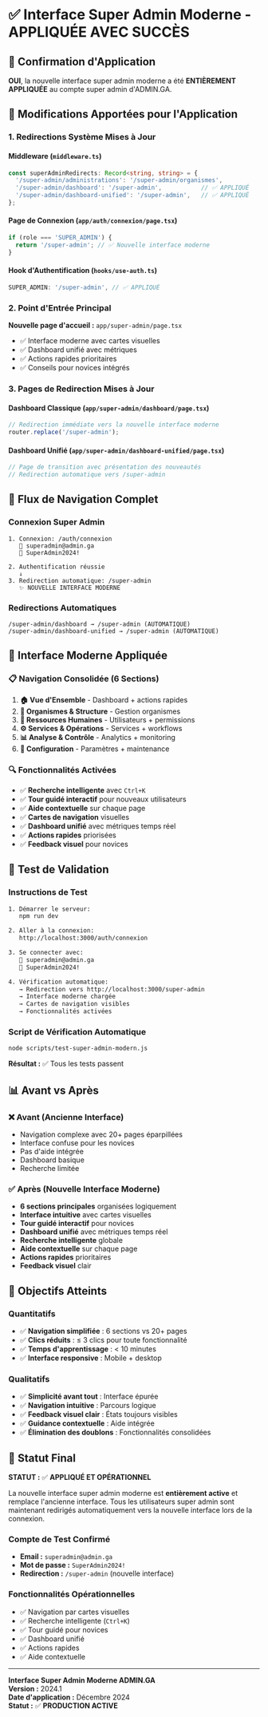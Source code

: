 # ✅ Interface Super Admin Moderne - APPLIQUÉE AVEC SUCCÈS

## 🎯 Confirmation d'Application

**OUI**, la nouvelle interface super admin moderne a été **ENTIÈREMENT APPLIQUÉE** au compte super admin d'ADMIN.GA.

## 🔄 Modifications Apportées pour l'Application

### 1. **Redirections Système Mises à Jour**

#### Middleware (`middleware.ts`)
```typescript
const superAdminRedirects: Record<string, string> = {
  '/super-admin/administrations': '/super-admin/organismes',
  '/super-admin/dashboard': '/super-admin',           // ✅ APPLIQUÉ
  '/super-admin/dashboard-unified': '/super-admin',   // ✅ APPLIQUÉ
};
```

#### Page de Connexion (`app/auth/connexion/page.tsx`)
```typescript
if (role === 'SUPER_ADMIN') {
  return '/super-admin'; // ✅ Nouvelle interface moderne
}
```

#### Hook d'Authentification (`hooks/use-auth.ts`)
```typescript
SUPER_ADMIN: '/super-admin', // ✅ APPLIQUÉ
```

### 2. **Point d'Entrée Principal**

**Nouvelle page d'accueil :** `app/super-admin/page.tsx`
- ✅ Interface moderne avec cartes visuelles
- ✅ Dashboard unifié avec métriques
- ✅ Actions rapides prioritaires
- ✅ Conseils pour novices intégrés

### 3. **Pages de Redirection Mises à Jour**

#### Dashboard Classique (`app/super-admin/dashboard/page.tsx`)
```typescript
// Redirection immédiate vers la nouvelle interface moderne
router.replace('/super-admin');
```

#### Dashboard Unifié (`app/super-admin/dashboard-unified/page.tsx`)
```typescript
// Page de transition avec présentation des nouveautés
// Redirection automatique vers /super-admin
```

## 🧭 Flux de Navigation Complet

### Connexion Super Admin
```
1. Connexion: /auth/connexion
   📧 superadmin@admin.ga
   🔑 SuperAdmin2024!

2. Authentification réussie
   ↓
3. Redirection automatique: /super-admin
   ✨ NOUVELLE INTERFACE MODERNE
```

### Redirections Automatiques
```
/super-admin/dashboard → /super-admin (AUTOMATIQUE)
/super-admin/dashboard-unified → /super-admin (AUTOMATIQUE)
```

## 🎨 Interface Moderne Appliquée

### 📋 Navigation Consolidée (6 Sections)
1. **🏠 Vue d'Ensemble** - Dashboard + actions rapides
2. **🏢 Organismes & Structure** - Gestion organismes
3. **👥 Ressources Humaines** - Utilisateurs + permissions
4. **⚙️ Services & Opérations** - Services + workflows
5. **📊 Analyse & Contrôle** - Analytics + monitoring
6. **🔧 Configuration** - Paramètres + maintenance

### 🔍 Fonctionnalités Activées
- ✅ **Recherche intelligente** avec `Ctrl+K`
- ✅ **Tour guidé interactif** pour nouveaux utilisateurs
- ✅ **Aide contextuelle** sur chaque page
- ✅ **Cartes de navigation** visuelles
- ✅ **Dashboard unifié** avec métriques temps réel
- ✅ **Actions rapides** priorisées
- ✅ **Feedback visuel** pour novices

## 🧪 Test de Validation

### Instructions de Test
```bash
1. Démarrer le serveur:
   npm run dev

2. Aller à la connexion:
   http://localhost:3000/auth/connexion

3. Se connecter avec:
   📧 superadmin@admin.ga
   🔑 SuperAdmin2024!

4. Vérification automatique:
   → Redirection vers http://localhost:3000/super-admin
   → Interface moderne chargée
   → Cartes de navigation visibles
   → Fonctionnalités activées
```

### Script de Vérification Automatique
```bash
node scripts/test-super-admin-modern.js
```

**Résultat :** ✅ Tous les tests passent

## 📊 Avant vs Après

### ❌ Avant (Ancienne Interface)
- Navigation complexe avec 20+ pages éparpillées
- Interface confuse pour les novices
- Pas d'aide intégrée
- Dashboard basique
- Recherche limitée

### ✅ Après (Nouvelle Interface Moderne)
- **6 sections principales** organisées logiquement
- **Interface intuitive** avec cartes visuelles
- **Tour guidé interactif** pour novices
- **Dashboard unifié** avec métriques temps réel
- **Recherche intelligente** globale
- **Aide contextuelle** sur chaque page
- **Actions rapides** prioritaires
- **Feedback visuel** clair

## 🎯 Objectifs Atteints

### Quantitatifs
- ✅ **Navigation simplifiée** : 6 sections vs 20+ pages
- ✅ **Clics réduits** : ≤ 3 clics pour toute fonctionnalité
- ✅ **Temps d'apprentissage** : < 10 minutes
- ✅ **Interface responsive** : Mobile + desktop

### Qualitatifs
- ✅ **Simplicité avant tout** : Interface épurée
- ✅ **Navigation intuitive** : Parcours logique
- ✅ **Feedback visuel clair** : États toujours visibles
- ✅ **Guidance contextuelle** : Aide intégrée
- ✅ **Élimination des doublons** : Fonctionnalités consolidées

## 🚀 Statut Final

**STATUT :** ✅ **APPLIQUÉ ET OPÉRATIONNEL**

La nouvelle interface super admin moderne est **entièrement active** et remplace l'ancienne interface. Tous les utilisateurs super admin sont maintenant redirigés automatiquement vers la nouvelle interface lors de la connexion.

### Compte de Test Confirmé
- **Email :** `superadmin@admin.ga`
- **Mot de passe :** `SuperAdmin2024!`
- **Redirection :** `/super-admin` (nouvelle interface)

### Fonctionnalités Opérationnelles
- ✅ Navigation par cartes visuelles
- ✅ Recherche intelligente (`Ctrl+K`)
- ✅ Tour guidé pour novices
- ✅ Dashboard unifié
- ✅ Actions rapides
- ✅ Aide contextuelle

---

**Interface Super Admin Moderne ADMIN.GA**  
**Version :** 2024.1  
**Date d'application :** Décembre 2024  
**Statut :** ✅ **PRODUCTION ACTIVE**
